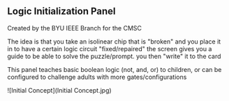 ## Logic Initialization Panel

Created by the BYU IEEE Branch for the CMSC

The idea is that you take an isolinear chip that is "broken" and you place it in to have a certain logic circuit "fixed/repaired" the screen gives you a guide to be able to solve the puzzle/prompt. you then "write" it to the card

This panel teaches basic boolean logic (not, and, or) to children, or can be configured to challenge adults with more gates/configurations

![Initial Concept](Initial Concept.jpg)
